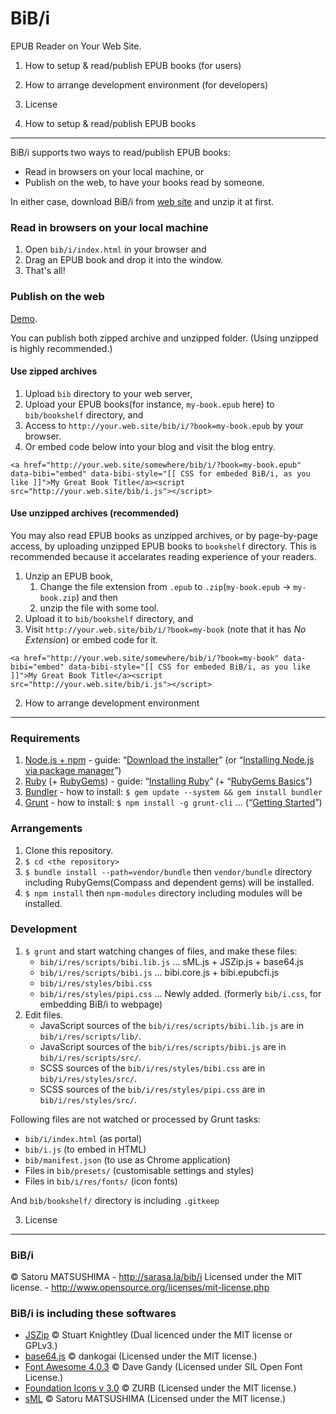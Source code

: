 BiB/i
================================================================================================================================

EPUB Reader on Your Web Site.

1. How to setup & read/publish EPUB books (for users)
2. How to arrange development environment (for developers)
3. License




1. How to setup & read/publish EPUB books
--------------------------------------------------------------------------------------------------------------------------------

BiB/i supports two ways to read/publish EPUB books:

* Read in browsers on your local machine, or
* Publish on the web, to have your books read by someone.

In either case, download BiB/i from [web site](http://sarasa.la/bib/i/#download) and unzip it at first.



### Read in browsers on your local machine

1. Open `bib/i/index.html` in your browser and
2. Drag an EPUB book and drop it into the window.
3. That's all!



### Publish on the web

[Demo](http://sarasa.la/bib/i/#demo).

You can publish both zipped archive and unzipped folder.
(Using unzipped is highly recommended.)


#### Use zipped archives

1. Upload `bib` directory to your web server,
2. Upload your EPUB books(for instance, `my-book.epub` here) to `bib/bookshelf` directory, and
3. Access to `http://your.web.site/bib/i/?book=my-book.epub` by your browser.
4. Or embed code below into your blog and visit the blog entry.

```
<a href="http://your.web.site/somewhere/bib/i/?book=my-book.epub" data-bibi="embed" data-bibi-style="[[ CSS for embeded BiB/i, as you like ]]">My Great Book Title</a><script src="http://your.web.site/bib/i.js"></script>
```


#### Use unzipped archives (recommended)

You may also read EPUB books as unzipped archives, or by page-by-page access, by uploading unzipped EPUB books to `bookshelf` directory.
This is recommended because it accelarates reading experience of your readers.

1. Unzip an EPUB book,
    1. Change the file extension from `.epub` to `.zip`(`my-book.epub` -> `my-book.zip`) and then
    2. unzip the file with some tool.
2. Upload it to `bib/bookshelf` directory, and
3. Visit `http://your.web.site/bib/i/?book=my-book` (note that it has *No Extension*) or embed code for it.

```
<a href="http://your.web.site/somewhere/bib/i/?book=my-book" data-bibi="embed" data-bibi-style="[[ CSS for embeded BiB/i, as you like ]]">My Great Book Title</a><script src="http://your.web.site/bib/i.js"></script>
```




2. How to arrange development environment
--------------------------------------------------------------------------------------------------------------------------------


### Requirements

1. [Node.js + npm](http://nodejs.org/) - guide: “[Download the installer](http://nodejs.org/download/)” (or “[Installing Node.js via package manager](https://github.com/joyent/node/wiki/Installing-Node.js-via-package-manager)”)
2. [Ruby](https://www.ruby-lang.org/) (+ [RubyGems](http://guides.rubygems.org/)) - guide: “[Installing Ruby](https://www.ruby-lang.org/en/installation/)” (+ “[RubyGems Basics](http://guides.rubygems.org/rubygems-basics/)”)
3. [Bundler](http://bundler.io/) - how to install: `$ gem update --system && gem install bundler`
4. [Grunt](http://gruntjs.com/) - how to install: `$ npm install -g grunt-cli` ... (“[Getting Started](http://gruntjs.com/getting-started)”)


### Arrangements

1. Clone this repository.
2. `$ cd <the repository>`
3. `$ bundle install --path=vendor/bundle` then `vendor/bundle` directory including RubyGems(Compass and dependent gems) will be installed.
4. `$ npm install` then `npm-modules` directory including modules will be installed.


### Development

1. `$ grunt` and start watching changes of files, and make these files:
    * `bib/i/res/scripts/bibi.lib.js` ... sML.js + JSZip.js + base64.js
    * `bib/i/res/scripts/bibi.js` ... bibi.core.js + bibi.epubcfi.js
    * `bib/i/res/styles/bibi.css`
    * `bib/i/res/styles/pipi.css` ... Newly added. (formerly `bib/i.css`, for embedding BiB/i to webpage)
2. Edit files.
    * JavaScript sources of the `bib/i/res/scripts/bibi.lib.js` are in `bib/i/res/scripts/lib/`.
    * JavaScript sources of the `bib/i/res/scripts/bibi.js` are in `bib/i/res/scripts/src/`.
    * SCSS sources of the `bib/i/res/styles/bibi.css` are in `bib/i/res/styles/src/`.
    * SCSS sources of the `bib/i/res/styles/pipi.css` are in `bib/i/res/styles/src/`.

Following files are not watched or processed by Grunt tasks:

* `bib/i/index.html` (as portal)
* `bib/i.js` (to embed in HTML)
* `bib/manifest.json` (to use as Chrome application)
* Files in `bib/presets/` (customisable settings and styles)
* Files in `bib/i/res/fonts/` (icon fonts)

And `bib/bookshelf/` directory is including `.gitkeep`




3. License
--------------------------------------------------------------------------------------------------------------------------------


### BiB/i

&copy; Satoru MATSUSHIMA - http://sarasa.la/bib/i
Licensed under the MIT license. - http://www.opensource.org/licenses/mit-license.php


### BiB/i is including these softwares

* [JSZip](http://stuartk.com/jszip) &copy; Stuart Knightley (Dual licenced under the MIT license or GPLv3.)
* [base64.js](https://github.com/dankogai/js-base64) &copy; dankogai (Licensed under the MIT license.)
* [Font Awesome 4.0.3](http://fortawesome.github.io/Font-Awesome/) &copy; Dave Gandy (Licensed under SIL Open Font License.)
* [Foundation Icons v 3.0](http://zurb.com/playground/foundation-icon-fonts-3) &copy; ZURB (Licensed under the MIT license.)
* [sML](http://sarasa.sm/sML) &copy; Satoru MATSUSHIMA (Licensed under the MIT license.)


